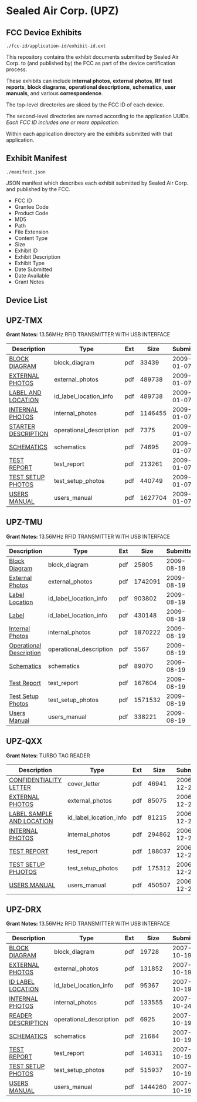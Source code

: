 # Sealed Air Corp. (UPZ)
## FCC Device Exhibits

```
./fcc-id/application-id/exhibit-id.ext
```

This repository contains the exhibit documents submitted by Sealed Air Corp. to (and published by) the FCC as part of the device certification process.

These exhibits can include **internal photos**, **external photos**, **RF test reports**, **block diagrams**, **operational descriptions**, **schematics**, **user manuals**, and various **correspondence**.

The top-level directories are sliced by the FCC ID of each device.

The second-level directories are named according to the application UUIDs. *Each FCC ID includes one or more application.*

Within each application directory are the exhibits submitted with that application. 

## Exhibit Manifest

```
./manifest.json
```

JSON manifest which describes each exhibit submitted by Sealed Air Corp. and published by the FCC.

- FCC ID
- Grantee Code
- Product Code
- MD5
- Path
- File Extension
- Content Type
- Size
- Exhibit ID
- Exhibit Description
- Exhibit Type
- Date Submitted
- Date Available
- Grant Notes

## Device List
## UPZ-TMX
**Grant Notes:** 13.56MHz RFID TRANSMITTER WITH USB INTERFACE

| Description | Type | Ext | Size | Submitted | Available |
| ----------- | ---- | --- | ---- | --------- | --------- |
| [BLOCK DIAGRAM](UPZ-TMX/61a2abae3f07b0f509bb5fc305b4c119/1052963.pdf) | block_diagram | pdf | 33439 | 2009-01-07 | 2009-01-07 |
| [EXTERNAL PHOTOS](UPZ-TMX/61a2abae3f07b0f509bb5fc305b4c119/1052961.pdf) | external_photos | pdf | 489738 | 2009-01-07 | 2009-01-07 |
| [LABEL AND LOCATION](UPZ-TMX/61a2abae3f07b0f509bb5fc305b4c119/1052961.pdf) | id_label_location_info | pdf | 489738 | 2009-01-07 | 2009-01-07 |
| [INTERNAL PHOTOS](UPZ-TMX/61a2abae3f07b0f509bb5fc305b4c119/1052962.pdf) | internal_photos | pdf | 1146455 | 2009-01-07 | 2009-01-07 |
| [STARTER DESCRIPTION](UPZ-TMX/61a2abae3f07b0f509bb5fc305b4c119/1052964.pdf) | operational_description | pdf | 7375 | 2009-01-07 | 2009-01-07 |
| [SCHEMATICS](UPZ-TMX/61a2abae3f07b0f509bb5fc305b4c119/1052965.pdf) | schematics | pdf | 74695 | 2009-01-07 | 2009-01-07 |
| [TEST REPORT](UPZ-TMX/61a2abae3f07b0f509bb5fc305b4c119/1052959.pdf) | test_report | pdf | 213261 | 2009-01-07 | 2009-01-07 |
| [TEST SETUP PHOTOS](UPZ-TMX/61a2abae3f07b0f509bb5fc305b4c119/1052960.pdf) | test_setup_photos | pdf | 440749 | 2009-01-07 | 2009-01-07 |
| [USERS MANUAL](UPZ-TMX/61a2abae3f07b0f509bb5fc305b4c119/1052966.pdf) | users_manual | pdf | 1627704 | 2009-01-07 | 2009-01-07 |
## UPZ-TMU
**Grant Notes:** 13.56MHz RFID TRANSMITTER WITH USB INTERFACE

| Description | Type | Ext | Size | Submitted | Available |
| ----------- | ---- | --- | ---- | --------- | --------- |
| [Block Diagram](UPZ-TMU/77df8f0eb595161b45ab23cf3bcfd810/1156071.pdf) | block_diagram | pdf | 25805 | 2009-08-19 | 2009-08-19 |
| [External Photos](UPZ-TMU/77df8f0eb595161b45ab23cf3bcfd810/1156068.pdf) | external_photos | pdf | 1742091 | 2009-08-19 | 2009-08-19 |
| [Label Location](UPZ-TMU/77df8f0eb595161b45ab23cf3bcfd810/1156070.pdf) | id_label_location_info | pdf | 903802 | 2009-08-19 | 2009-08-19 |
| [Label](UPZ-TMU/77df8f0eb595161b45ab23cf3bcfd810/1156076.pdf) | id_label_location_info | pdf | 430148 | 2009-08-19 | 2009-08-19 |
| [Internal Photos](UPZ-TMU/77df8f0eb595161b45ab23cf3bcfd810/1156069.pdf) | internal_photos | pdf | 1870222 | 2009-08-19 | 2009-08-19 |
| [Operational Description](UPZ-TMU/77df8f0eb595161b45ab23cf3bcfd810/1156072.pdf) | operational_description | pdf | 5567 | 2009-08-19 | 2009-08-19 |
| [Schematics](UPZ-TMU/77df8f0eb595161b45ab23cf3bcfd810/1156073.pdf) | schematics | pdf | 89070 | 2009-08-19 | 2009-08-19 |
| [Test Report](UPZ-TMU/77df8f0eb595161b45ab23cf3bcfd810/1156067.pdf) | test_report | pdf | 167604 | 2009-08-19 | 2009-08-19 |
| [Test Setup Photos](UPZ-TMU/77df8f0eb595161b45ab23cf3bcfd810/1156075.pdf) | test_setup_photos | pdf | 1571532 | 2009-08-19 | 2009-08-19 |
| [Users Manual](UPZ-TMU/77df8f0eb595161b45ab23cf3bcfd810/1156074.pdf) | users_manual | pdf | 338221 | 2009-08-19 | 2009-08-19 |
## UPZ-QXX
**Grant Notes:** TURBO TAG READER

| Description | Type | Ext | Size | Submitted | Available |
| ----------- | ---- | --- | ---- | --------- | --------- |
| [CONFIDENTIALITY LETTER](UPZ-QXX/7d88223024ae4b025abe47609108904d/740536.pdf) | cover_letter | pdf | 46941 | 2006-12-20 | 2006-12-20 |
| [EXTERNAL PHOTOS](UPZ-QXX/7d88223024ae4b025abe47609108904d/740535.pdf) | external_photos | pdf | 85075 | 2006-12-20 | 2006-12-20 |
| [LABEL SAMPLE AND LOCATION](UPZ-QXX/7d88223024ae4b025abe47609108904d/740538.pdf) | id_label_location_info | pdf | 81215 | 2006-12-20 | 2006-12-20 |
| [INTERNAL PHOTOS](UPZ-QXX/7d88223024ae4b025abe47609108904d/740537.pdf) | internal_photos | pdf | 294862 | 2006-12-20 | 2006-12-20 |
| [TEST REPORT](UPZ-QXX/7d88223024ae4b025abe47609108904d/740541.pdf) | test_report | pdf | 188037 | 2006-12-20 | 2006-12-20 |
| [TEST SETUP PHJOTOS](UPZ-QXX/7d88223024ae4b025abe47609108904d/740540.pdf) | test_setup_photos | pdf | 175312 | 2006-12-20 | 2006-12-20 |
| [USERS MANUAL](UPZ-QXX/7d88223024ae4b025abe47609108904d/740539.pdf) | users_manual | pdf | 450507 | 2006-12-20 | 2006-12-20 |
## UPZ-DRX
**Grant Notes:** 13.56MHz RFID TRANSMITTER WITH USB INTERFACE

| Description | Type | Ext | Size | Submitted | Available |
| ----------- | ---- | --- | ---- | --------- | --------- |
| [BLOCK DIAGRAM](UPZ-DRX/3f5fd4d0d8f6641384daf2d936bbbe94/856981.pdf) | block_diagram | pdf | 19728 | 2007-10-19 | 2007-10-24 |
| [EXTERNAL PHOTOS](UPZ-DRX/3f5fd4d0d8f6641384daf2d936bbbe94/856978.pdf) | external_photos | pdf | 131852 | 2007-10-19 | 2007-10-24 |
| [ID LABEL LOCATION](UPZ-DRX/3f5fd4d0d8f6641384daf2d936bbbe94/856979.pdf) | id_label_location_info | pdf | 95367 | 2007-10-19 | 2007-10-24 |
| [INTERNAL PHOTOS](UPZ-DRX/3f5fd4d0d8f6641384daf2d936bbbe94/859123.pdf) | internal_photos | pdf | 133555 | 2007-10-24 | 2007-10-24 |
| [READER DESCRIPTION](UPZ-DRX/3f5fd4d0d8f6641384daf2d936bbbe94/856982.pdf) | operational_description | pdf | 6925 | 2007-10-19 | 2007-10-24 |
| [SCHEMATICS](UPZ-DRX/3f5fd4d0d8f6641384daf2d936bbbe94/856983.pdf) | schematics | pdf | 21684 | 2007-10-19 | 2007-10-24 |
| [TEST REPORT](UPZ-DRX/3f5fd4d0d8f6641384daf2d936bbbe94/856977.pdf) | test_report | pdf | 146311 | 2007-10-19 | 2007-10-24 |
| [TEST SETUP PHOTOS](UPZ-DRX/3f5fd4d0d8f6641384daf2d936bbbe94/856984.pdf) | test_setup_photos | pdf | 515937 | 2007-10-19 | 2007-10-24 |
| [USERS MANUAL](UPZ-DRX/3f5fd4d0d8f6641384daf2d936bbbe94/856985.pdf) | users_manual | pdf | 1444260 | 2007-10-19 | 2007-10-24 |
